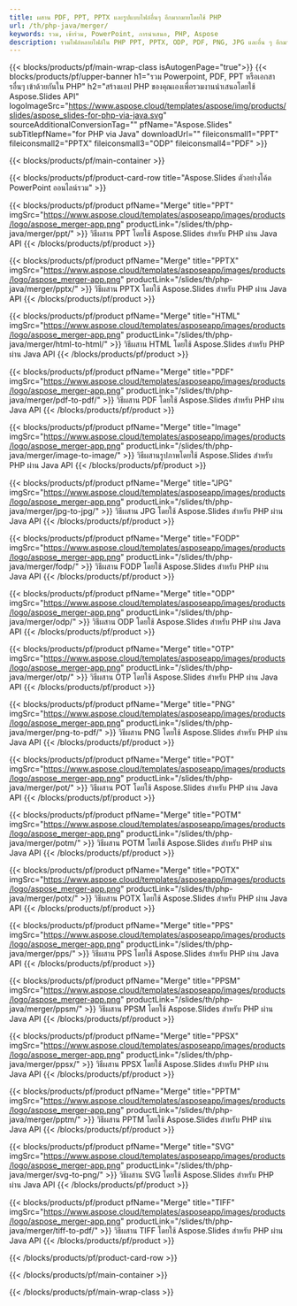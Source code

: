 ```yaml
---
title: ผสาน PDF, PPT, PPTX และรูปแบบไฟล์อื่นๆ อีกมากมายโดยใช้ PHP
url: /th/php-java/merger/
keywords: รวม, เข้าร่วม, PowerPoint, การนำเสนอ, PHP, Aspose
description: รวมไฟล์หลายไฟล์ใน PHP PPT, PPTX, ODP, PDF, PNG, JPG และอื่น ๆ อีกมากมาย
---
```


{{< blocks/products/pf/main-wrap-class isAutogenPage="true">}}
{{< blocks/products/pf/upper-banner h1="รวม Powerpoint, PDF, PPT หรือเอกสารอื่นๆ เข้าด้วยกันใน PHP" h2="สร้างแอป PHP ของคุณเองเพื่อรวมงานนำเสนอโดยใช้ Aspose.Slides API" logoImageSrc="https://www.aspose.cloud/templates/aspose/img/products/slides/aspose_slides-for-php-via-java.svg" sourceAdditionalConversionTag="" pfName="Aspose.Slides" subTitlepfName="for PHP via Java" downloadUrl="" fileiconsmall1="PPT" fileiconsmall2="PPTX" fileiconsmall3="ODP" fileiconsmall4="PDF" >}}

{{< blocks/products/pf/main-container >}}

{{< blocks/products/pf/product-card-row title="Aspose.Slides ตัวอย่างโค้ด PowerPoint ออนไลน์รวม" >}}

{{< blocks/products/pf/product pfName="Merge" title="PPT" imgSrc="https://www.aspose.cloud/templates/asposeapp/images/products/logo/aspose_merger-app.png" productLink="/slides/th/php-java/merger/ppt/" >}}
วิธีผสาน PPT โดยใช้ Aspose.Slides สำหรับ PHP ผ่าน Java API
{{< /blocks/products/pf/product >}}

{{< blocks/products/pf/product pfName="Merge" title="PPTX" imgSrc="https://www.aspose.cloud/templates/asposeapp/images/products/logo/aspose_merger-app.png" productLink="/slides/th/php-java/merger/pptx/" >}}
วิธีผสาน PPTX โดยใช้ Aspose.Slides สำหรับ PHP ผ่าน Java API
{{< /blocks/products/pf/product >}}

{{< blocks/products/pf/product pfName="Merge" title="HTML" imgSrc="https://www.aspose.cloud/templates/asposeapp/images/products/logo/aspose_merger-app.png" productLink="/slides/th/php-java/merger/html-to-html/" >}}
วิธีผสาน HTML โดยใช้ Aspose.Slides สำหรับ PHP ผ่าน Java API
{{< /blocks/products/pf/product >}}

{{< blocks/products/pf/product pfName="Merge" title="PDF" imgSrc="https://www.aspose.cloud/templates/asposeapp/images/products/logo/aspose_merger-app.png" productLink="/slides/th/php-java/merger/pdf-to-pdf/" >}}
วิธีผสาน PDF โดยใช้ Aspose.Slides สำหรับ PHP ผ่าน Java API
{{< /blocks/products/pf/product >}}

{{< blocks/products/pf/product pfName="Merge" title="Image" imgSrc="https://www.aspose.cloud/templates/asposeapp/images/products/logo/aspose_merger-app.png" productLink="/slides/th/php-java/merger/image-to-image/" >}}
วิธีผสานรูปภาพโดยใช้ Aspose.Slides สำหรับ PHP ผ่าน Java API
{{< /blocks/products/pf/product >}}

{{< blocks/products/pf/product pfName="Merge" title="JPG" imgSrc="https://www.aspose.cloud/templates/asposeapp/images/products/logo/aspose_merger-app.png" productLink="/slides/th/php-java/merger/jpg-to-jpg/" >}}
วิธีผสาน JPG โดยใช้ Aspose.Slides สำหรับ PHP ผ่าน Java API
{{< /blocks/products/pf/product >}}

{{< blocks/products/pf/product pfName="Merge" title="FODP" imgSrc="https://www.aspose.cloud/templates/asposeapp/images/products/logo/aspose_merger-app.png" productLink="/slides/th/php-java/merger/fodp/" >}}
วิธีผสาน FODP โดยใช้ Aspose.Slides สำหรับ PHP ผ่าน Java API
{{< /blocks/products/pf/product >}}

{{< blocks/products/pf/product pfName="Merge" title="ODP" imgSrc="https://www.aspose.cloud/templates/asposeapp/images/products/logo/aspose_merger-app.png" productLink="/slides/th/php-java/merger/odp/" >}}
วิธีผสาน ODP โดยใช้ Aspose.Slides สำหรับ PHP ผ่าน Java API
{{< /blocks/products/pf/product >}}

{{< blocks/products/pf/product pfName="Merge" title="OTP" imgSrc="https://www.aspose.cloud/templates/asposeapp/images/products/logo/aspose_merger-app.png" productLink="/slides/th/php-java/merger/otp/" >}}
วิธีผสาน OTP โดยใช้ Aspose.Slides สำหรับ PHP ผ่าน Java API
{{< /blocks/products/pf/product >}}

{{< blocks/products/pf/product pfName="Merge" title="PNG" imgSrc="https://www.aspose.cloud/templates/asposeapp/images/products/logo/aspose_merger-app.png" productLink="/slides/th/php-java/merger/png-to-pdf/" >}}
วิธีผสาน PNG โดยใช้ Aspose.Slides สำหรับ PHP ผ่าน Java API
{{< /blocks/products/pf/product >}}

{{< blocks/products/pf/product pfName="Merge" title="POT" imgSrc="https://www.aspose.cloud/templates/asposeapp/images/products/logo/aspose_merger-app.png" productLink="/slides/th/php-java/merger/pot/" >}}
วิธีผสาน POT โดยใช้ Aspose.Slides สำหรับ PHP ผ่าน Java API
{{< /blocks/products/pf/product >}}

{{< blocks/products/pf/product pfName="Merge" title="POTM" imgSrc="https://www.aspose.cloud/templates/asposeapp/images/products/logo/aspose_merger-app.png" productLink="/slides/th/php-java/merger/potm/" >}}
วิธีผสาน POTM โดยใช้ Aspose.Slides สำหรับ PHP ผ่าน Java API
{{< /blocks/products/pf/product >}}

{{< blocks/products/pf/product pfName="Merge" title="POTX" imgSrc="https://www.aspose.cloud/templates/asposeapp/images/products/logo/aspose_merger-app.png" productLink="/slides/th/php-java/merger/potx/" >}}
วิธีผสาน POTX โดยใช้ Aspose.Slides สำหรับ PHP ผ่าน Java API
{{< /blocks/products/pf/product >}}

{{< blocks/products/pf/product pfName="Merge" title="PPS" imgSrc="https://www.aspose.cloud/templates/asposeapp/images/products/logo/aspose_merger-app.png" productLink="/slides/th/php-java/merger/pps/" >}}
วิธีผสาน PPS โดยใช้ Aspose.Slides สำหรับ PHP ผ่าน Java API
{{< /blocks/products/pf/product >}}

{{< blocks/products/pf/product pfName="Merge" title="PPSM" imgSrc="https://www.aspose.cloud/templates/asposeapp/images/products/logo/aspose_merger-app.png" productLink="/slides/th/php-java/merger/ppsm/" >}}
วิธีผสาน PPSM โดยใช้ Aspose.Slides สำหรับ PHP ผ่าน Java API
{{< /blocks/products/pf/product >}}

{{< blocks/products/pf/product pfName="Merge" title="PPSX" imgSrc="https://www.aspose.cloud/templates/asposeapp/images/products/logo/aspose_merger-app.png" productLink="/slides/th/php-java/merger/ppsx/" >}}
วิธีผสาน PPSX โดยใช้ Aspose.Slides สำหรับ PHP ผ่าน Java API
{{< /blocks/products/pf/product >}}

{{< blocks/products/pf/product pfName="Merge" title="PPTM" imgSrc="https://www.aspose.cloud/templates/asposeapp/images/products/logo/aspose_merger-app.png" productLink="/slides/th/php-java/merger/pptm/" >}}
วิธีผสาน PPTM โดยใช้ Aspose.Slides สำหรับ PHP ผ่าน Java API
{{< /blocks/products/pf/product >}}

{{< blocks/products/pf/product pfName="Merge" title="SVG" imgSrc="https://www.aspose.cloud/templates/asposeapp/images/products/logo/aspose_merger-app.png" productLink="/slides/th/php-java/merger/svg-to-png/" >}}
วิธีผสาน SVG โดยใช้ Aspose.Slides สำหรับ PHP ผ่าน Java API
{{< /blocks/products/pf/product >}}

{{< blocks/products/pf/product pfName="Merge" title="TIFF" imgSrc="https://www.aspose.cloud/templates/asposeapp/images/products/logo/aspose_merger-app.png" productLink="/slides/th/php-java/merger/tiff-to-pdf/" >}}
วิธีผสาน TIFF โดยใช้ Aspose.Slides สำหรับ PHP ผ่าน Java API
{{< /blocks/products/pf/product >}}

{{< /blocks/products/pf/product-card-row >}}

{{< /blocks/products/pf/main-container >}}
    
{{< /blocks/products/pf/main-wrap-class >}}
